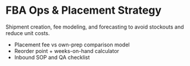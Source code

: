 # FBA Ops & Placement Strategy
Shipment creation, fee modeling, and forecasting to avoid stockouts and reduce unit costs.

- Placement fee vs own-prep comparison model
- Reorder point + weeks-on-hand calculator
- Inbound SOP and QA checklist
